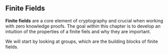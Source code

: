 ## Finite Fields

**Finite fields** are a core element of cryptography and crucial when working with zero knowledge proofs. The goal within this chapter is to develop an intuition of the properties of a finite fiels and why they are important.

We will start by looking at groups, which are the building blocks of finite fields.
